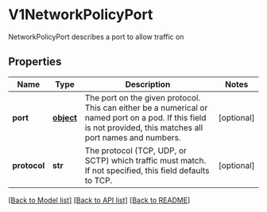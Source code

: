# V1NetworkPolicyPort

NetworkPolicyPort describes a port to allow traffic on
## Properties
Name | Type | Description | Notes
------------ | ------------- | ------------- | -------------
**port** | [**object**](.md) | The port on the given protocol. This can either be a numerical or named port on a pod. If this field is not provided, this matches all port names and numbers. | [optional] 
**protocol** | **str** | The protocol (TCP, UDP, or SCTP) which traffic must match. If not specified, this field defaults to TCP. | [optional] 

[[Back to Model list]](../README.md#documentation-for-models) [[Back to API list]](../README.md#documentation-for-api-endpoints) [[Back to README]](../README.md)


